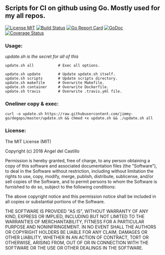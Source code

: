 ## Scripts for CI on github using Go. Mostly used for my all repos.

[![License MIT](https://img.shields.io/npm/l/express.svg)](http://opensource.org/licenses/MIT)
[![Build Status](https://travis-ci.org/jimmy-go/degops.svg?branch=master)](https://travis-ci.org/jimmy-go/degops)
[![Go Report Card](https://goreportcard.com/badge/github.com/jimmy-go/degops)](https://goreportcard.com/report/github.com/jimmy-go/degops)
[![GoDoc](http://godoc.org/github.com/jimmy-go/degops?status.png)](http://godoc.org/github.com/jimmy-go/degops)
[![Coverage Status](https://coveralls.io/repos/github/jimmy-go/degops/badge.svg?branch=master)](https://coveralls.io/github/jimmy-go/degops?branch=master)


### Usage:

_update.sh is the secret for all of this_

```
update.sh all           # Exec all options.

update.sh update        # Update update.sh itself.
update.sh scripts       # Update scripts directory.
update.sh makefile      # Overwrite Makefile.
update.sh container     # Overwrite Dockerfile.
update.sh travis        # Overwrite .travis.yml file.
```

### Oneliner copy & exec:

```
curl -o update.sh https://raw.githubusercontent.com/jimmy-go/degops/master/update.sh && chmod +x update.sh && ./update.sh all
```

### License:

The MIT License (MIT)

Copyright (c) 2018 Angel del Castillo

Permission is hereby granted, free of charge, to any person obtaining a copy
of this software and associated documentation files (the "Software"), to deal
in the Software without restriction, including without limitation the rights
to use, copy, modify, merge, publish, distribute, sublicense, and/or sell
copies of the Software, and to permit persons to whom the Software is
furnished to do so, subject to the following conditions:

The above copyright notice and this permission notice shall be included in all
copies or substantial portions of the Software.

THE SOFTWARE IS PROVIDED "AS IS", WITHOUT WARRANTY OF ANY KIND, EXPRESS OR
IMPLIED, INCLUDING BUT NOT LIMITED TO THE WARRANTIES OF MERCHANTABILITY,
FITNESS FOR A PARTICULAR PURPOSE AND NONINFRINGEMENT. IN NO EVENT SHALL THE
AUTHORS OR COPYRIGHT HOLDERS BE LIABLE FOR ANY CLAIM, DAMAGES OR OTHER
LIABILITY, WHETHER IN AN ACTION OF CONTRACT, TORT OR OTHERWISE, ARISING FROM,
OUT OF OR IN CONNECTION WITH THE SOFTWARE OR THE USE OR OTHER DEALINGS IN THE
SOFTWARE.
